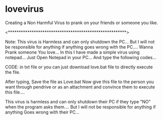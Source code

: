 # lovevirus
Creating a Non Harmful Virus to prank on your friends or someone you like.



<*******************************************************>

Note: This virus is Harmless and can only shutdown the PC...
But I will not be responsible for anything if anything goes wrong with the PC....
Wanna Prank someone You love...
In this I have made a simple virus using notepad...
Just Open Notepad in your PC...
And type the following codes...


CODE: in txt file or you can just download love.bat file to directly execute the file.

After typing, Save the file as Love.bat
Now give this file to the person you want through pendrive or as an attachment and convince them to execute this file....

This virus is harmless and can only shutdown their PC if they type "NO" when the program asks them....
But I will not be responsible for anything if anything Goes wrong with their PC...
